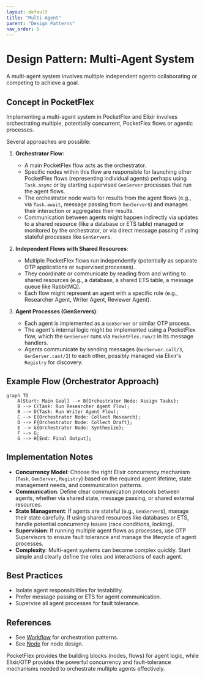 ```yaml
---
layout: default
title: "Multi-Agent"
parent: "Design Patterns"
nav_order: 5
---
```


# Design Pattern: Multi-Agent System

A multi-agent system involves multiple independent agents collaborating or competing to achieve a goal.

## Concept in PocketFlex

Implementing a multi-agent system in PocketFlex and Elixir involves orchestrating multiple, potentially concurrent, PocketFlex flows or agentic processes.

Several approaches are possible:

1.  **Orchestrator Flow**: 
    *   A main PocketFlex flow acts as the orchestrator.
    *   Specific nodes within this flow are responsible for launching other PocketFlex flows (representing individual agents) perhaps using `Task.async` or by starting supervised `GenServer` processes that run the agent flows.
    *   The orchestrator node waits for results from the agent flows (e.g., via `Task.await`, message passing from `GenServer`s) and manages their interaction or aggregates their results.
    *   Communication between agents might happen indirectly via updates to a shared resource (like a database or ETS table) managed or monitored by the orchestrator, or via direct message passing if using stateful processes like `GenServer`s.

2.  **Independent Flows with Shared Resources**: 
    *   Multiple PocketFlex flows run independently (potentially as separate OTP applications or supervised processes).
    *   They coordinate or communicate by reading from and writing to shared resources (e.g., a database, a shared ETS table, a message queue like RabbitMQ).
    *   Each flow might represent an agent with a specific role (e.g., Researcher Agent, Writer Agent, Reviewer Agent).

3.  **Agent Processes (GenServers)**:
    *   Each agent is implemented as a `GenServer` or similar OTP process.
    *   The agent's internal logic might be implemented using a PocketFlex flow, which the `GenServer` runs via `PocketFlex.run/2` in its message handlers.
    *   Agents communicate by sending messages (`GenServer.call/3`, `GenServer.cast/2`) to each other, possibly managed via Elixir's `Registry` for discovery.

## Example Flow (Orchestrator Approach)

```mermaid
graph TD
    A[Start: Main Goal] --> B{Orchestrator Node: Assign Tasks};
    B --> C(Task: Run Researcher Agent Flow);
    B --> D(Task: Run Writer Agent Flow);
    C --> E{Orchestrator Node: Collect Research};
    D --> F{Orchestrator Node: Collect Draft};
    E --> G{Orchestrator Node: Synthesize};
    F --> G;
    G --> H[End: Final Output];
```

## Implementation Notes

- **Concurrency Model**: Choose the right Elixir concurrency mechanism (`Task`, `GenServer`, `Registry`) based on the required agent lifetime, state management needs, and communication patterns.
- **Communication**: Define clear communication protocols between agents, whether via shared state, message passing, or shared external resources.
- **State Management**: If agents are stateful (e.g., `GenServer`s), manage their state carefully. If using shared resources like databases or ETS, handle potential concurrency issues (race conditions, locking).
- **Supervision**: If running multiple agent flows as processes, use OTP Supervisors to ensure fault tolerance and manage the lifecycle of agent processes.
- **Complexity**: Multi-agent systems can become complex quickly. Start simple and clearly define the roles and interactions of each agent.

## Best Practices

- Isolate agent responsibilities for testability.
- Prefer message passing or ETS for agent communication.
- Supervise all agent processes for fault tolerance.

## References
- See [Workflow](./workflow.md) for orchestration patterns.
- See [Node](../core_abstraction/node.md) for node design.

PocketFlex provides the building blocks (nodes, flows) for agent logic, while Elixir/OTP provides the powerful concurrency and fault-tolerance mechanisms needed to orchestrate multiple agents effectively. 